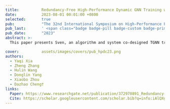 ```yaml
---
title:          Redundancy-Free High-Performance Dynamic GNN Training with Hierarchical Pipeline Parallelism
date:           2023-08-01 00:01:00 +0800
selected:       true
pub:            "The 32nd International Symposium on High-Performance Parallel and Distributed Computing (ACM HPDC)"
pub_last:       ' <span class="badge badge-pill badge-custom badge-primary">Conference</span><span class="badge badge-pill badge-custom badge-warning">CCF-B</span><span class="badge badge-pill badge-custom badge-success">Best Paper Nomination</span>'
pub_date:       "2023"
abstract: >-
  This paper presents Sven, an algorithm and system co-designed TGNN training library for the end-to-end performance optimization on multi-node multi-GPU systems.

cover:          assets/images/covers/pub_hpdc23.png
authors:
  - Yaqi Xia
  - Zheng Zhang
  - Hulin Wang
  - Donglin Yang
  - Xiaobo Zhou
  - Dazhao Cheng†
links:
  Paper: https://www.researchgate.net/publication/372970891_Redundancy-Free_High-Performance_Dynamic_GNN_Training_with_Hierarchical_Pipeline_Parallelism
  Cite: https://scholar.googleusercontent.com/scholar.bib?q=info:iAlQXgKqt_kJ:scholar.google.com/&output=citation&scisdr=ClHXww7fENKfuhjn6gU:AFWwaeYAAAAAZrXh8gWTCgTXYLbXUF43RFf8TP4&scisig=AFWwaeYAAAAAZrXh8r9WKk8jHsP4QwW0zXpcVHc&scisf=4&ct=citation&cd=-1&hl=en
---
```

